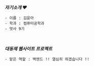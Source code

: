 <em><strong>자기소개 ♥</strong></em>
<br>

```
- 이름 : 김윤아
- 학과 : 컴퓨터공학과
- 멋사 9기
```

<br>

<em><strong>대동제 웹사이트 프로젝트</strong></em>

```
- 맡은 역할 : 백엔드 !! 열심히 하겠습니다 !!
```
